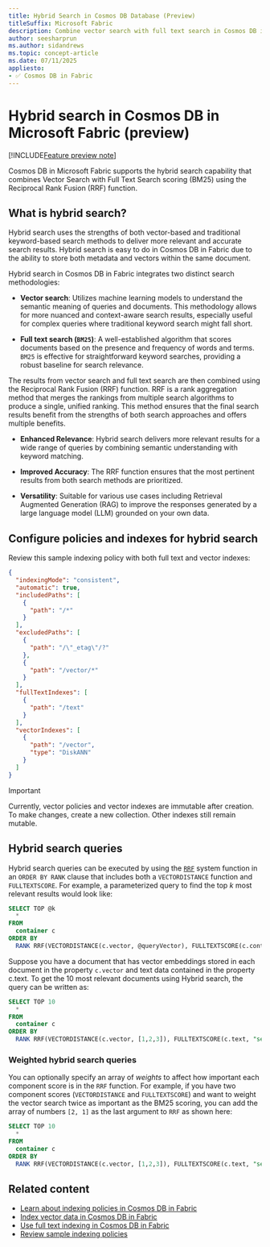```yaml
---
title: Hybrid Search in Cosmos DB Database (Preview)
titleSuffix: Microsoft Fabric
description: Combine vector search with full text search in Cosmos DB in Microsoft Fabric during the preview.
author: seesharprun
ms.author: sidandrews
ms.topic: concept-article
ms.date: 07/11/2025
appliesto:
- ✅ Cosmos DB in Fabric
---
```


# Hybrid search in Cosmos DB in Microsoft Fabric (preview)

[!INCLUDE[Feature preview note](../../includes/feature-preview-note.md)]

Cosmos DB in Microsoft Fabric supports the hybrid search capability that combines Vector Search with Full Text Search scoring (BM25) using the Reciprocal Rank Fusion (RRF) function.

## What is hybrid search?

Hybrid search uses the strengths of both vector-based and traditional keyword-based search methods to deliver more relevant and accurate search results. Hybrid search is easy to do in Cosmos DB in Fabric due to the ability to store both metadata and vectors within the same document.

Hybrid search in Cosmos DB in Fabric integrates two distinct search methodologies:

- **Vector search**: Utilizes machine learning models to understand the semantic meaning of queries and documents. This methodology allows for more nuanced and context-aware search results, especially useful for complex queries where traditional keyword search might fall short.

- **Full text search (`BM25`)**: A well-established algorithm that scores documents based on the presence and frequency of words and terms. `BM25` is effective for straightforward keyword searches, providing a robust baseline for search relevance.

The results from vector search and full text search are then combined using the Reciprocal Rank Fusion (RRF) function. RRF is a rank aggregation method that merges the rankings from multiple search algorithms to produce a single, unified ranking. This method ensures that the final search results benefit from the strengths of both search approaches and offers multiple benefits.

- **Enhanced Relevance**: Hybrid search delivers more relevant results for a wide range of queries by combining semantic understanding with keyword matching.

- **Improved Accuracy**: The RRF function ensures that the most pertinent results from both search methods are prioritized.

- **Versatility**: Suitable for various use cases including Retrieval Augmented Generation (RAG) to improve the responses generated by a large language model (LLM) grounded on your own data.

## Configure policies and indexes for hybrid search

Review this sample indexing policy with both full text and vector indexes:

```json
{
  "indexingMode": "consistent",
  "automatic": true,
  "includedPaths": [
    {
      "path": "/*"
    }
  ],
  "excludedPaths": [
    {
      "path": "/\"_etag\"/?"
    },
    {
      "path": "/vector/*"
    }
  ],
  "fullTextIndexes": [
    {
      "path": "/text"
    }
  ],
  "vectorIndexes": [
    {
      "path": "/vector",
      "type": "DiskANN"
    }
  ]
}
```

> [!IMPORTANT]
> Currently, vector policies and vector indexes are immutable after creation. To make changes, create a new collection. Other indexes still remain mutable.

## Hybrid search queries

Hybrid search queries can be executed by using the [`RRF`](/nosql/query/rrf) system function in an `ORDER BY RANK` clause that includes both a `VECTORDISTANCE` function and `FULLTEXTSCORE`. For example, a parameterized query to find the top *k* most relevant results would look like:

```sql
SELECT TOP @k
  *
FROM
  container c
ORDER BY
  RANK RRF(VECTORDISTANCE(c.vector, @queryVector), FULLTEXTSCORE(c.content, @searchTerm1, @searchTerm2, ...))
```

Suppose you have a document that has vector embeddings stored in each document in the property `c.vector` and text data contained in the property c.text. To get the 10 most relevant documents using Hybrid search, the query can be written as:

```sql
SELECT TOP 10
  * 
FROM
  container c
ORDER BY
  RANK RRF(VECTORDISTANCE(c.vector, [1,2,3]), FULLTEXTSCORE(c.text, "searchable", "text", "goes" ,"here"))
```

### Weighted hybrid search queries

You can optionally specify an array of *weights* to affect how important each component score is in the `RRF` function. For example, if you have two component scores (`VECTORDISTANCE` and `FULLTEXTSCORE`) and want to weight the vector search twice as important as the BM25 scoring, you can add the array of numbers `[2, 1]` as the last argument to `RRF` as shown here:

```sql
SELECT TOP 10
  *
FROM
  container c
ORDER BY
  RANK RRF(VECTORDISTANCE(c.vector, [1,2,3]), FULLTEXTSCORE(c.text, "searchable", "text", "goes" ,"here"), [2, 1])
```

## Related content

- [Learn about indexing policies in Cosmos DB in Fabric](indexing-policies.md)
- [Index vector data in Cosmos DB in Fabric](index-vector-data.md)
- [Use full text indexing in Cosmos DB in Fabric](full-text-indexing.md)
- [Review sample indexing policies](sample-indexing-policies.md)
